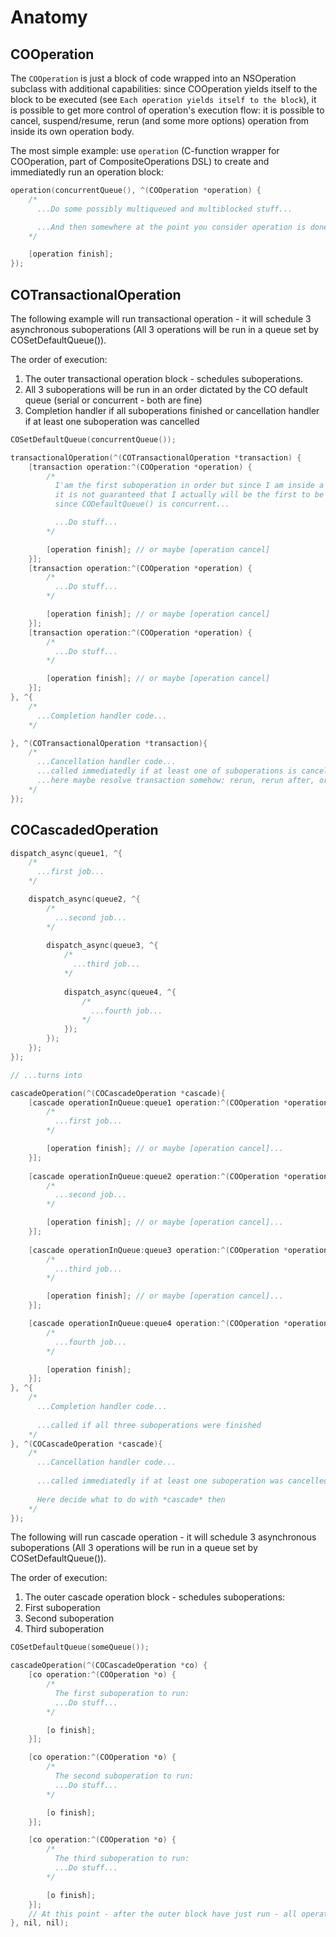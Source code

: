# Anatomy

## COOperation

The `COOperation` is just a block of code wrapped into an NSOperation subclass with additional capabilities: since COOperation yields itself to the block to be executed (see `Each operation yields itself to the block`), it is possible to get more control of operation's execution flow: it is possible to cancel, suspend/resume, rerun (and some more options) operation from inside its own operation body.

The most simple example: use `operation` (C-function wrapper for COOperation, part of CompositeOperations DSL) to create and immediatedly run an operation block:

```objective-c
operation(concurrentQueue(), ^(COOperation *operation) {
    /*
      ...Do some possibly multiqueued and multiblocked stuff...

      ...And then somewhere at the point you consider operation is done, finish it with the -finish:
    */

    [operation finish];
});
```

## COTransactionalOperation

The following example will run transactional operation - it will schedule 3 asynchronous suboperations (All 3 operations will be run in a queue set by COSetDefaultQueue()).

The order of execution:

1. The outer transactional operation block - schedules suboperations.
2. All 3 suboperations will be run in an order dictated by the CO default queue (serial or concurrent - both are fine)
3. Completion handler if all suboperations finished or cancellation handler if at least one suboperation was cancelled

```objective-c
COSetDefaultQueue(concurrentQueue());

transactionalOperation(^(COTransactionalOperation *transaction) {
    [transaction operation:^(COOperation *operation) {
        /* 
          I'am the first suboperation in order but since I am inside a transaction (not a cascade!) 
          it is not guaranteed that I actually will be the first to be run 
          since CODefaultQueue() is concurrent...

          ...Do stuff...
        */

        [operation finish]; // or maybe [operation cancel]
    }];
    [transaction operation:^(COOperation *operation) {
        /*
          ...Do stuff...
        */

        [operation finish]; // or maybe [operation cancel]
    }];
    [transaction operation:^(COOperation *operation) {
        /*
          ...Do stuff...
        */

        [operation finish]; // or maybe [operation cancel]
    }];
}, ^{
    /*
      ...Completion handler code...
    */

}, ^(COTransactionalOperation *transaction){
    /*
      ...Cancellation handler code...
      ...called immediatedly if at least one of suboperations is cancelled.
      ...here maybe resolve transaction somehow: rerun, rerun after, or cancel... see <COOperationResolver>
    */
});

```

## COCascadedOperation

```objective-c
dispatch_async(queue1, ^{
    /* 
      ...first job... 
    */

    dispatch_async(queue2, ^{
        /* 
          ...second job... 
        */
        
        dispatch_async(queue3, ^{
            /* 
              ...third job... 
            */
            
            dispatch_async(queue4, ^{ 
                /*
                  ...fourth job... 
                */ 
            });
        });
    });    
});

// ...turns into 

cascadeOperation(^(COCascadeOperation *cascade){
    [cascade operationInQueue:queue1 operation:^(COOperation *operation){
        /* 
          ...first job... 
        */

        [operation finish]; // or maybe [operation cancel]...
    }];
    
    [cascade operationInQueue:queue2 operation:^(COOperation *operation){
        /* 
          ...second job... 
        */

        [operation finish]; // or maybe [operation cancel]...
    }];
   
    [cascade operationInQueue:queue3 operation:^(COOperation *operation){
        /* 
          ...third job... 
        */

        [operation finish]; // or maybe [operation cancel]...
    }]; 

    [cascade operationInQueue:queue4 operation:^(COOperation *operation){
        /* 
          ...fourth job... 
        */

        [operation finish];
    }]; 
}, ^{
    /*
      ...Completion handler code... 
      
      ...called if all three suboperations were finished
    */
}, ^(COCascadeOperation *cascade){
    /*
      ...Cancellation handler code... 
      
      ...called immediatedly if at least one suboperation was cancelled
     
      Here decide what to do with *cascade* then
    */
});
```

The following will run cascade operation - it will schedule 3 asynchronous suboperations (All 3 operations will be run in a queue set by COSetDefaultQueue()).

The order of execution:

1. The outer cascade operation block - schedules suboperations:
2. First suboperation
3. Second suboperation
4. Third suboperation
 
```objective-c
COSetDefaultQueue(someQueue());

cascadeOperation(^(COCascadeOperation *co) {
    [co operation:^(COOperation *o) {
        /*
          The first suboperation to run:
          ...Do stuff...
        */

        [o finish];
    }];

    [co operation:^(COOperation *o) {
        /*
          The second suboperation to run:
          ...Do stuff...
        */

        [o finish];
    }];

    [co operation:^(COOperation *o) {
        /* 
          The third suboperation to run:
          ...Do stuff...
        */

        [o finish];
    }];
    // At this point - after the outer block have just run - all operations are scheduled to be run in CODefaultQueue()
}, nil, nil);
```



